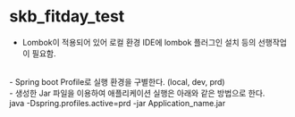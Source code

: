 # skb_fitday_test

- Lombok이 적용되어 있어 로컬 환경 IDE에 lombok 플러그인 설치 등의 선행작업이 필요함.
<br />
- Spring boot Profile로 실행 환경을 구별한다. (local, dev, prd)
<br />
- 생성한 Jar 파일을 이용하여 애플리케이션 실행은 아래와 같은 방법으로 한다.
<br/>
java -Dspring.profiles.active=prd -jar Application_name.jar